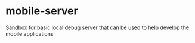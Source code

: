 # mobile-server

Sandbox for basic local debug server that can be used to help develop the mobile applications
